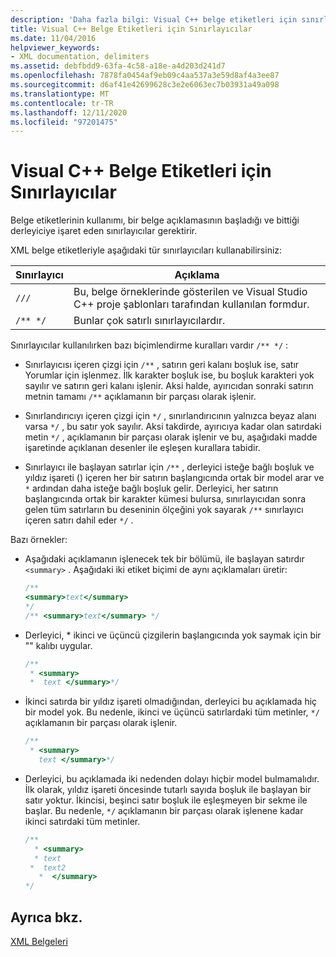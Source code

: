 ```yaml
---
description: 'Daha fazla bilgi: Visual C++ belge etiketleri için sınırlayıcılar'
title: Visual C++ Belge Etiketleri için Sınırlayıcılar
ms.date: 11/04/2016
helpviewer_keywords:
- XML documentation, delimiters
ms.assetid: debfbdd9-63fa-4c58-a18e-a4d203d241d7
ms.openlocfilehash: 7878fa0454af9eb09c4aa537a3e59d8af4a3ee87
ms.sourcegitcommit: d6af41e42699628c3e2e6063ec7b03931a49a098
ms.translationtype: MT
ms.contentlocale: tr-TR
ms.lasthandoff: 12/11/2020
ms.locfileid: "97201475"
---
```

# <a name="delimiters-for-visual-c-documentation-tags"></a>Visual C++ Belge Etiketleri için Sınırlayıcılar

Belge etiketlerinin kullanımı, bir belge açıklamasının başladığı ve bittiği derleyiciye işaret eden sınırlayıcılar gerektirir.

XML belge etiketleriyle aşağıdaki tür sınırlayıcıları kullanabilirsiniz:

| Sınırlayıcı | Açıklama |
|-|-|
| `///` | Bu, belge örneklerinde gösterilen ve Visual Studio C++ proje şablonları tarafından kullanılan formdur.  |
| `/** */`  | Bunlar çok satırlı sınırlayıcılardır.  |

Sınırlayıcılar kullanılırken bazı biçimlendirme kuralları vardır `/** */` :

- Sınırlayıcısı içeren çizgi için `/**` , satırın geri kalanı boşluk ise, satır Yorumlar için işlenmez. İlk karakter boşluk ise, bu boşluk karakteri yok sayılır ve satırın geri kalanı işlenir. Aksi halde, ayırıcıdan sonraki satırın metnin tamamı `/**` açıklamanın bir parçası olarak işlenir.

- Sınırlandırıcıyı içeren çizgi için `*/` , sınırlandırıcının yalnızca beyaz alanı varsa `*/` , bu satır yok sayılır. Aksi takdirde, ayırıcıya kadar olan satırdaki metin `*/` , açıklamanın bir parçası olarak işlenir ve bu, aşağıdaki madde işaretinde açıklanan desenler ile eşleşen kurallara tabidir.

- Sınırlayıcı ile başlayan satırlar için `/**` , derleyici isteğe bağlı boşluk ve yıldız işareti () içeren her bir satırın başlangıcında ortak bir model arar ve `*` ardından daha isteğe bağlı boşluk gelir. Derleyici, her satırın başlangıcında ortak bir karakter kümesi bulursa, sınırlayıcıdan sonra gelen tüm satırların bu deseninin ölçeğini yok sayarak `/**` sınırlayıcı içeren satırı dahil eder `*/` .

Bazı örnekler:

- Aşağıdaki açıklamanın işlenecek tek bir bölümü, ile başlayan satırdır `<summary>` . Aşağıdaki iki etiket biçimi de aynı açıklamaları üretir:

    ```cpp
    /**
    <summary>text</summary>
    */
    /** <summary>text</summary> */
    ```

- Derleyici, \* ikinci ve üçüncü çizgilerin başlangıcında yok saymak için bir "" kalıbı uygular.

    ```cpp
    /**
     * <summary>
     *  text </summary>*/
    ```

- İkinci satırda bir yıldız işareti olmadığından, derleyici bu açıklamada hiç bir model yok. Bu nedenle, ikinci ve üçüncü satırlardaki tüm metinler, `*/` açıklamanın bir parçası olarak işlenir.

    ```cpp
    /**
     * <summary>
       text </summary>*/
    ```

- Derleyici, bu açıklamada iki nedenden dolayı hiçbir model bulmamalıdır. İlk olarak, yıldız işareti öncesinde tutarlı sayıda boşluk ile başlayan bir satır yoktur. İkincisi, beşinci satır boşluk ile eşleşmeyen bir sekme ile başlar. Bu nedenle, `*/` açıklamanın bir parçası olarak işlenene kadar ikinci satırdaki tüm metinler.

    ```cpp
    /**
      * <summary>
      * text
     *  text2
       *  </summary>
    */
    ```

## <a name="see-also"></a>Ayrıca bkz.

[XML Belgeleri](xml-documentation-visual-cpp.md)
